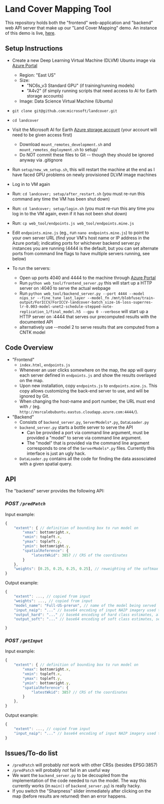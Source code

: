 # Land Cover Mapping Tool


This repository holds both the "frontend" web-application and "backend" web API server that make up our "Land Cover Mapping" demo. An instance of this demo is live, [here](http://msrcalebubuntu.eastus.cloudapp.azure.com:4040/).


## Setup Instructions

- Create a new Deep Learning Virtual Machine (DLVM) Ubuntu image via [Azure Portal](https://ms.portal.azure.com/)
  - Region: "East US"
  - Size:
    - "NC6s_v3  Standard GPU" (if training/running models)
    - "A4v2" (if simply running scripts that need access to AI for Earth storage accounts)
  - Image: Data Science Virtual Machine (Ubuntu)
- `git clone git@github.com:microsoft/landcover.git`
- `cd landcover`
- Visit the Microsoft AI for Earth [Azure storage account](https://ms.portal.azure.com/#blade/Microsoft_Azure_Storage/FileShareMenuBlade/overview/storageAccountId/%2Fsubscriptions%2Fc9726640-cf74-4111-92f5-0d1c87564b93%2FresourceGroups%2FLandcover2%2Fproviders%2FMicrosoft.Storage%2FstorageAccounts%2Fmslandcoverstorageeast/path/vm-fileshare) (your account will need to be given access first)
  - Download `mount_remotes_development.sh` and `mount_remotes_deployment.sh` to setup/
  - Do NOT commit these files to Git -- though they should be ignored anyway via .gitignore
- Run `setup/new_vm_setup.sh`, this will restart the machine at the end as I have faced GPU problems on newly provisioned DLVM image machines
- Log in to VM again
- Run: `cd landcover; setup/after_restart.sh` (you must re-run this command any time the VM has been shut down)
- Run: `cd landcover; setup/login.sh` (you must re-run this any time you log in to the VM again, even if it has not been shut down)

- Run: `cp web_tool/endpoints.js web_tool/endpoints.mine.js`
- Edit `endpoints.mine.js` (eg., run `nano endpoints.mine.js`) to point to your own server URL (find your VM's host name or IP address in the Azure portal); indicating ports for whichever backend server.py instances you are running (4444 is the default, but you can set alternate ports from command line flags to have multiple servers running, see below)

- To run the servers:
  - Open up ports 4040 and 4444 to the machine through [Azure Portal](https://ms.portal.azure.com/)
  - Run `python web_tool/frontend_server.py` this will start up a HTTP server on :4040 to serve the actual webpage
  - Run `python web_tool/backend_server.py --port 4444 --model nips_sr --fine_tune last_layer --model_fn /mnt/blobfuse/train-output/ForICCV/ForICCV-landcover-batch_size-16-loss-superres-lr-0.003-model-unet2-schedule-stepped-note-replication_1/final_model.h5 --gpu 0 --verbose` will start up a HTTP server on :4444 that serves our precomputed results with the documented API
  - alternatively use --model 2 to serve results that are computed from a CNTK model



## Code Overview

- "Frontend"
  - `index.html`, `endpoints.js`
  - Whenever an user clicks somewhere on the map, the app will query each server defined in `endpoints.js` and show the results overlayed on the map.
  - Upon new installation, copy `endpoints.js` to `endpoints.mine.js`. This copy allows customizing the back-end server to use, and will be ignored by Git.
  - When changing the host-name and port number, the URL must end with `/` (eg. `http://msrcalebubuntu.eastus.cloudapp.azure.com:4444/`).
- "Backend"
  - Consists of `backend_server.py`, `ServerModels*.py`, `DataLoader.py`
  - `backend_server.py` starts a bottle server to serve the API
    - Can be provided a port via command line argument, must be provided a "model" to serve via command line argument.
    - The "model" that is provided via the command line argument corresponds to one of the `ServerModels*.py` files. Currently this interface is just an ugly hack.
  - `DataLoader.py` contains all the code for finding the data assosciated with a given spatial query.


## API

The "backend" server provides the following API:

### *POST `/predPatch`*

Input example:
```js
{
    "extent": { // definition of bounding box to run model on
        "xmax": bottomright.x,
        "xmin": topleft.x,
        "ymax": topleft.y,
        "ymin": bottomright.y,
        "spatialReference": {
            "latestWkid": 3857 // CRS of the coordinates
        }
    },
    "weights": [0.25, 0.25, 0.25, 0.25], // reweighting of the softmax outputs, there should be one number (per class)
}
```

Output example:
```js
{
    "extent": ..., // copied from input
    "weights": ..., // copied from input
    "model_name": "Full-US-prerun", // name of the model being served
    "input_naip": "..." // base64 encoding of input NAIP imagery used to generate the model output, as PNG
    "output_hard": "..." // base64 encoding of hard class estimates, also as PNG
    "output_soft": "..." // base64 encoding of soft class estimates, see `utils.class_prediction_to_img()` for how image is generated

}
```

### *POST `/getInput`*

Input example:
```js
{
    "extent": { // definition of bounding box to run model on
        "xmax": bottomright.x,
        "xmin": topleft.x,
        "ymax": topleft.y,
        "ymin": bottomright.y,
        "spatialReference": {
            "latestWkid": 3857 // CRS of the coordinates
        }
    },
}
```

Output example:
```js
{
    "extent": ..., // copied from input
    "input_naip": "..." // base64 encoding of input NAIP imagery used to generate the model output, as PNG
}
```




## Issues/To-do list

- `/predPatch` will probably _not_ work with other CRSs (besides EPSG:3857)
- `/predPatch` will probably _not_ fail in an useful way
- We want the `backend_server.py` to be decoupled from the implementation of the code needed to run the model. The way this currently works (in `main()` of `backend_server.py`) is really hacky.
- If you switch the "Sharpness" slider immediately after clicking on the map (before results are returned) then an error happens.
